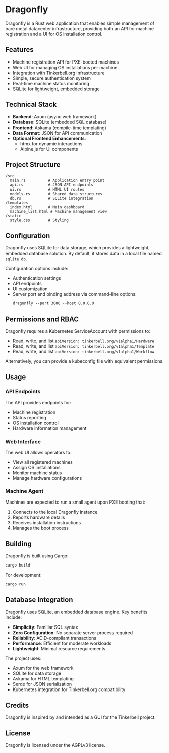 # Dragonfly

Dragonfly is a Rust web application that enables simple management of bare metal datacenter infrastructure, providing both an API for machine registration and a UI for OS installation control.

## Features

- Machine registration API for PXE-booted machines
- Web UI for managing OS installations per machine
- Integration with Tinkerbell.org infrastructure
- Simple, secure authentication system
- Real-time machine status monitoring
- SQLite for lightweight, embedded storage

## Technical Stack

- **Backend**: Axum (async web framework)
- **Database**: SQLite (embedded SQL database)
- **Frontend**: Askama (compile-time templating)
- **Data Format**: JSON for API communication
- **Optional Frontend Enhancements**: 
  - htmx for dynamic interactions
  - Alpine.js for UI components

## Project Structure

```
/src
  main.rs          # Application entry point
  api.rs           # JSON API endpoints
  ui.rs            # HTML UI routes
  models.rs        # Shared data structures
  db.rs            # SQLite integration
/templates
  index.html       # Main dashboard
  machine_list.html # Machine management view
/static
  style.css        # Styling
```

## Configuration

Dragonfly uses SQLite for data storage, which provides a lightweight, embedded database solution. By default, it stores data in a local file named `sqlite.db`.

Configuration options include:
- Authentication settings
- API endpoints
- UI customization
- Server port and binding address via command-line options:
  ```
  dragonfly --port 3000 --host 0.0.0.0
  ```

## Permissions and RBAC

Dragonfly requires a Kubernetes ServiceAccount with permissions to:
- Read, write, and list `apiVersion: tinkerbell.org/v1alpha1/Hardware`
- Read, write, and list `apiVersion: tinkerbell.org/v1alpha1/Template`
- Read, write, and list `apiVersion: tinkerbell.org/v1alpha1/Workflow`

Alternatively, you can provide a kubeconfig file with equivalent permissions.

## Usage

### API Endpoints

The API provides endpoints for:
- Machine registration
- Status reporting
- OS installation control
- Hardware information management

### Web Interface

The web UI allows operators to:
- View all registered machines
- Assign OS installations
- Monitor machine status
- Manage hardware configurations

### Machine Agent

Machines are expected to run a small agent upon PXE booting that:
1. Connects to the local Dragonfly instance
2. Reports hardware details
3. Receives installation instructions
4. Manages the boot process

## Building

Dragonfly is built using Cargo:

```bash
cargo build
```

For development:
```bash
cargo run
```

## Database Integration

Dragonfly uses SQLite, an embedded database engine. Key benefits include:

- **Simplicity**: Familiar SQL syntax
- **Zero Configuration**: No separate server process required
- **Reliability**: ACID-compliant transactions
- **Performance**: Efficient for moderate workloads
- **Lightweight**: Minimal resource requirements

The project uses:
- Axum for the web framework
- SQLite for data storage
- Askama for HTML templating
- Serde for JSON serialization
- Kubernetes integration for Tinkerbell.org compatibility

## Credits

Dragonfly is inspired by and intended as a GUI for the Tinkerbell project.

## License

Dragonfly is licensed under the AGPLv3 license.
